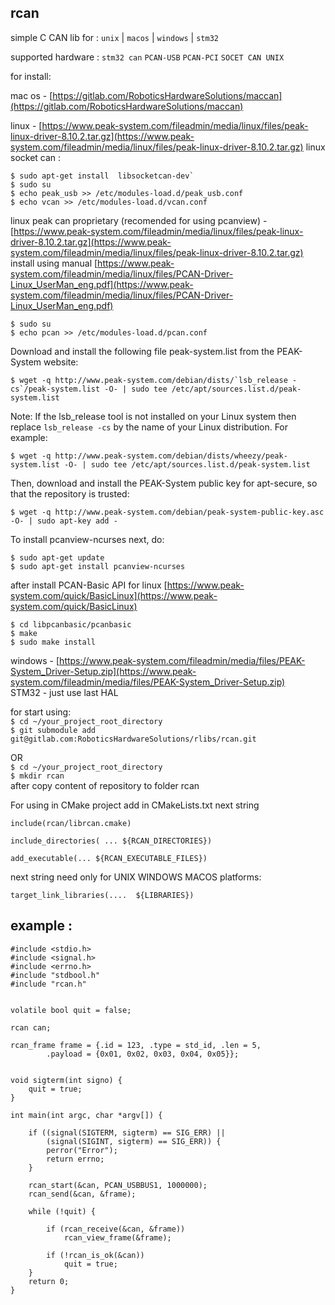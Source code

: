## rcan

simple C CAN lib for : `unix` | `macos` | `windows` | `stm32`

supported hardware : `stm32 can`  `PCAN-USB` `PCAN-PCI` `SOCET CAN UNIX`

for install:

mac os - [https://gitlab.com/RoboticsHardwareSolutions/maccan](https://gitlab.com/RoboticsHardwareSolutions/maccan)
  
linux - [https://www.peak-system.com/fileadmin/media/linux/files/peak-linux-driver-8.10.2.tar.gz](https://www.peak-system.com/fileadmin/media/linux/files/peak-linux-driver-8.10.2.tar.gz)
linux socket can :
```
$ sudo apt-get install  libsocketcan-dev`
$ sudo su 
$ echo peak_usb >> /etc/modules-load.d/peak_usb.conf
$ echo vcan >> /etc/modules-load.d/vcan.conf
```


linux peak can proprietary (recomended for using pcanview) - [https://www.peak-system.com/fileadmin/media/linux/files/peak-linux-driver-8.10.2.tar.gz](https://www.peak-system.com/fileadmin/media/linux/files/peak-linux-driver-8.10.2.tar.gz)
install using manual [https://www.peak-system.com/fileadmin/media/linux/files/PCAN-Driver-Linux_UserMan_eng.pdf](https://www.peak-system.com/fileadmin/media/linux/files/PCAN-Driver-Linux_UserMan_eng.pdf)
```
$ sudo su
$ echo pcan >> /etc/modules-load.d/pcan.conf
```
Download and install the following file peak-system.list from the PEAK-System website:
```
$ wget -q http://www.peak-system.com/debian/dists/`lsb_release -cs`/peak-system.list -O- | sudo tee /etc/apt/sources.list.d/peak-system.list
```
Note: If the lsb_release tool is not installed on your Linux system then replace `lsb_release -cs` by the name of your Linux distribution. For example:
```
$ wget -q http://www.peak-system.com/debian/dists/wheezy/peak-system.list -O- | sudo tee /etc/apt/sources.list.d/peak-system.list
```
Then, download and install the PEAK-System public key for apt-secure, so that the repository is trusted:
```
$ wget -q http://www.peak-system.com/debian/peak-system-public-key.asc -O- | sudo apt-key add -
```
To install pcanview-ncurses next, do:
```
$ sudo apt-get update
$ sudo apt-get install pcanview-ncurses
```
after install PCAN-Basic API for linux [https://www.peak-system.com/quick/BasicLinux](https://www.peak-system.com/quick/BasicLinux)
```
$ cd libpcanbasic/pcanbasic
$ make 
$ sudo make install 
```
windows - [https://www.peak-system.com/fileadmin/media/files/PEAK-System_Driver-Setup.zip](https://www.peak-system.com/fileadmin/media/files/PEAK-System_Driver-Setup.zip)   
STM32 - just use last HAL   
 
for start using:  
`$ cd ~/your_project_root_directory`    
`$ git submodule add git@gitlab.com:RoboticsHardwareSolutions/rlibs/rcan.git`   
 
OR   
`$ cd ~/your_project_root_directory`  
`$ mkdir rcan`  
after copy content of repository to folder rcan   


For using in CMake project add in CMakeLists.txt next string 
```
include(rcan/librcan.cmake)

include_directories( ... ${RCAN_DIRECTORIES})

add_executable(... ${RCAN_EXECUTABLE_FILES})
```
next string need only for UNIX WINDOWS MACOS platforms:
```
target_link_libraries(....  ${LIBRARIES}) 
```


## example :
 
```
#include <stdio.h>
#include <signal.h>
#include <errno.h>
#include "stdbool.h"
#include "rcan.h"


volatile bool quit = false;

rcan can;

rcan_frame frame = {.id = 123, .type = std_id, .len = 5,
        .payload = {0x01, 0x02, 0x03, 0x04, 0x05}};


void sigterm(int signo) {
    quit = true;
}

int main(int argc, char *argv[]) {

    if ((signal(SIGTERM, sigterm) == SIG_ERR) ||
        (signal(SIGINT, sigterm) == SIG_ERR)) {
        perror("Error");
        return errno;
    }

    rcan_start(&can, PCAN_USBBUS1, 1000000);
    rcan_send(&can, &frame);

    while (!quit) {

        if (rcan_receive(&can, &frame))
            rcan_view_frame(&frame);

        if (!rcan_is_ok(&can))
            quit = true;
    }
    return 0;
}
```

